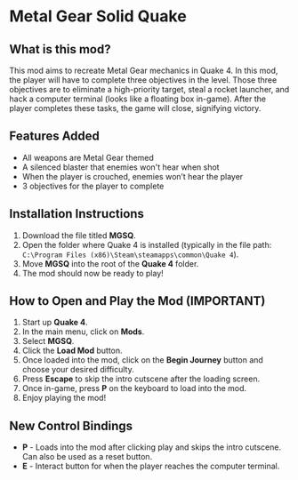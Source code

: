 # Metal Gear Solid Quake

## What is this mod?
This mod aims to recreate Metal Gear mechanics in Quake 4. In this mod, the player will have to complete three objectives in the level. Those three objectives are to eliminate a high-priority target, steal a rocket launcher, and hack a computer terminal (looks like a floating box in-game). After the player completes these tasks, the game will close, signifying victory.

## Features Added
- All weapons are Metal Gear themed
- A silenced blaster that enemies won't hear when shot
- When the player is crouched, enemies won’t hear the player
- 3 objectives for the player to complete

## Installation Instructions
1. Download the file titled **MGSQ**.
2. Open the folder where Quake 4 is installed (typically in the file path: `C:\Program Files (x86)\Steam\steamapps\common\Quake 4`).
3. Move **MGSQ** into the root of the **Quake 4** folder.
4. The mod should now be ready to play!

## How to Open and Play the Mod (IMPORTANT)
1. Start up **Quake 4**.
2. In the main menu, click on **Mods**.
3. Select **MGSQ**.
4. Click the **Load Mod** button.
5. Once loaded into the mod, click on the **Begin Journey** button and choose your desired difficulty.
6. Press **Escape** to skip the intro cutscene after the loading screen.
7. Once in-game, press **P** on the keyboard to load into the mod.
8. Enjoy playing the mod!

## New Control Bindings
- **P** - Loads into the mod after clicking play and skips the intro cutscene. Can also be used as a reset button.
- **E** - Interact button for when the player reaches the computer terminal.
